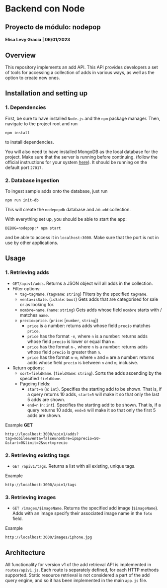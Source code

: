 # Backend con Node
## Proyecto de módulo: nodepop
#### Elisa Levy Gracia | 06/01/2023  

## Overview

This repository implements an add API. This API provides developers a set of tools for accessing a collection of adds in various ways, as well as the option to create new ones.

## Installation and setting up

### 1. Dependencies

First, be sure to have installed `Node.js` and the `npm` package manager. Then, navigate to the project root and run

```
npm install 
```

to install dependencies.

You will also need to have installed MongoDB as the local database for the project. Make sure that the server is running before continuing. (follow the official instructions for your system [here](https://www.mongodb.com/docs/manual/installation/#:~:text=of%20MongoDB%20instead.-,MongoDB%20Installation%20Tutorials,-MongoDB%20installation%20tutorials)). It should be running on the default port `27017`. 

### 2. Database ingestion

To ingest sample adds onto the database, just run

```
npm run init-db
```

This will create the `nodepopdb` database and an `add` collection.

With everything set up, you should be able to start the app:

```
DEBUG=nodepop:* npm start 
```

and be able to access it in `localhost:3000`. Make sure that the port is not in use by other applications.

## Usage

### 1. Retrieving adds

- `GET/apiv1/adds`. Returns a JSON object will all adds in the collection.
- Filter options:
    - `tag=tagName`. (`tagName`: `string`) Filters by the specified `tagName`.
    - `venta=isSale`. (`isSale`: `bool`) Gets adds that are categorised for sale or as looking for.
    - `nombre=name`. (`name`: `string`) Gets adds whose field `nombre` starts with / matches `name`.
    - `precio=price`. (`price`: [`number`, `string`]) 
        - `price` is a number: returns adds whose field `precio` matches `price`.
        - `price` has the format `-n`, where `n` is a number: returns adds whose field `precio` is lower or equal than `n`. 
        - `price` has the format `n-`, where `n` is a number: returns adds whose field `precio` is greater than `n`.
        - `price` has the format `n-m`, where `n` and `m` are a number: returns adds whose field `precio` is between `n` and `m`, inclusive.
- Return options:
    - `sort=fieldName`. (`fieldName`: `string`). Sorts the adds ascending by the specified `fieldName`.
    - Pageing fields:
        - `start=n` (`n`: `int`). Specifies the starting add to be shown. That is, if a query returns 10 adds, `start=5` will make it so that only the last 5 adds are shown.
        - `end=n` (`n`: `int`). Specifies the starting add to be shown. That is, if a query returns 10 adds, `end=5` will make it so that only the first 5 adds are shown.

Example **GET**

```
http://localhost:3000/apiv1/adds?tag=mobile&venta=false&nombre=ip&precio=50-&start=0&limit=2&sort=precio
```

### 2. Retrieving existing tags

- `GET /apiv1/tags`. Returns a list with all existing, unique tags.

Example

```
http://localhost:3000/apiv1/tags
```

### 3. Retrieving images

- `GET /images/$imageName`. Returns the specified add image (`$imageName`). Adds with an image specify their associated image name in the `foto` field.

Example

```
http://localhost:3000/images/iphone.jpg
```

## Architecture

All functionality for version v1 of the add retrieval API is implemented in `routes/apiv1.js`. Each route is separately defined, for each HTTP methods supported. 
Static resource retrieval is not considered a part of the add query engine, and so it has been implemented in the main `app.js` file. 


